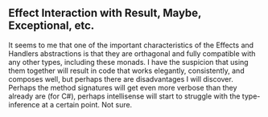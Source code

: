 ## Effect<T> Interaction with Result<T>, Maybe<T>, Exceptional<T>, etc. 

It seems to me that one of the important characteristics of the Effects and Handlers abstractions is that they are orthagonal and fully compatible with any other types, including these monads.  I have the suspicion that using them together will result in code that works elegantly, consistently, and composes well, but perhaps there are disadvantages I will discover.  Perhaps the method signatures will get even more verbose than they already are (for C#), perhaps intellisense will start to struggle with the type-inference at a certain point.  Not sure. 